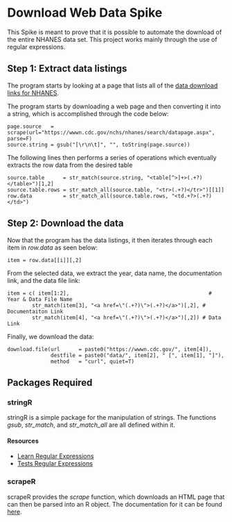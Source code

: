 # Download Web Data Spike
This Spike is meant to prove that it is possible to automate the download of the entire NHANES data set. This project works mainly through the use of regular expressions.

## Step 1: Extract data listings

The program starts by looking at a page that lists all of the [data download links for NHANES](https://wwwn.cdc.gov/nchs/nhanes/search/datapage.aspx).

The program starts by downloading a web page and then converting it into a string, which is accomplished through the code below:

	page.source   = scrape(url="https://wwwn.cdc.gov/nchs/nhanes/search/datapage.aspx", parse=F)
	source.string = gsub("[\r\n\t]", "", toString(page.source))


The following lines then performs a series of operations which eventually extracts the row data from the desired table

	source.table      = str_match(source.string, "<table[^>]+>(.+?)</table>")[1,2]
	source.table.rows = str_match_all(source.table, "<tr>(.+?)</tr>")[[1]]
	row.data          = str_match_all(source.table.rows, "<td.+?>(.+?)</td>")

## Step 2: Download the data

Now that the program has the data listings, it then iterates through each item in _row.data_ as seen below:

	item = row.data[[i]][,2]

From the selected data, we extract the year, data name, the documentation link, and the data file link: 

	item = c( item[1:2],                                             # Year & Data File Name
            str_match(item[3], "<a href=\"(.+?)\">(.+?)</a>")[,2], # Documentaiton Link
            str_match(item[4], "<a href=\"(.+?)\">(.+?)</a>")[,2]) # Data Link

Finally, we download the data:

	download.file(url      = paste0("https://wwwn.cdc.gov/", item[4]),
                  destfile = paste0("data/", item[2], " [", item[1], "]"),
                  method   = "curl", quiet=T)

## Packages Required

### stringR
stringR is a simple package for the manipulation of strings. The functions _gsub_, _str\_match_, and _str\_match\_all_ are all defined within it.

#### Resources
- [Learn Regular Expressions](https://regexone.com/)
- [Tests Regular Expressions](https://regexr.com/)

### scrapeR
scrapeR provides the _scrape_ function, which downloads an HTML page that can then be parsed into an R object. The documentation for it can be found [here](https://cran.r-project.org/web/packages/scrapeR/scrapeR.pdf).